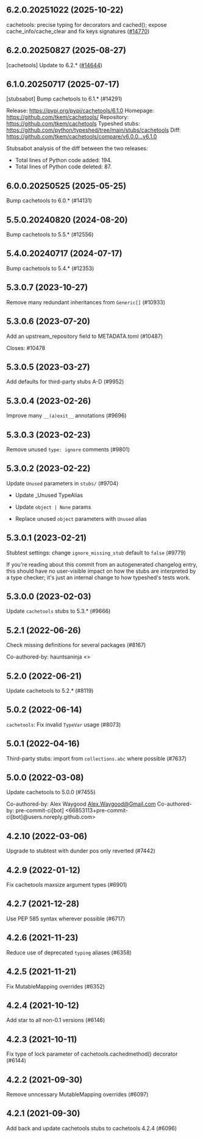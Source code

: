 ## 6.2.0.20251022 (2025-10-22)

cachetools: precise typing for decorators and cached(); expose cache_info/cache_clear and fix keys signatures ([#14770](https://github.com/python/typeshed/pull/14770))

## 6.2.0.20250827 (2025-08-27)

[cachetools] Update to 6.2.* ([#14644](https://github.com/python/typeshed/pull/14644))

## 6.1.0.20250717 (2025-07-17)

[stubsabot] Bump cachetools to 6.1.* (#14291)

Release: https://pypi.org/pypi/cachetools/6.1.0
Homepage: https://github.com/tkem/cachetools/
Repository: https://github.com/tkem/cachetools
Typeshed stubs: https://github.com/python/typeshed/tree/main/stubs/cachetools
Diff: https://github.com/tkem/cachetools/compare/v6.0.0...v6.1.0

Stubsabot analysis of the diff between the two releases:
 - Total lines of Python code added: 194.
 - Total lines of Python code deleted: 87.

## 6.0.0.20250525 (2025-05-25)

Bump cachetools to 6.0.* (#14131)

## 5.5.0.20240820 (2024-08-20)

Bump cachetools to 5.5.* (#12556)

## 5.4.0.20240717 (2024-07-17)

Bump cachetools to 5.4.* (#12353)

## 5.3.0.7 (2023-10-27)

Remove many redundant inheritances from `Generic[]` (#10933)

## 5.3.0.6 (2023-07-20)

Add an upstream_repository field to METADATA.toml (#10487)

Closes: #10478

## 5.3.0.5 (2023-03-27)

Add defaults for third-party stubs A-D (#9952)

## 5.3.0.4 (2023-02-26)

Improve many `__(a)exit__` annotations (#9696)

## 5.3.0.3 (2023-02-23)

Remove unused `type: ignore` comments (#9801)

## 5.3.0.2 (2023-02-22)

Update `Unused` parameters in `stubs/` (#9704)

* Update _Unused TypeAlias

* Update `object | None` params

* Replace unused `object` parameters with `Unused` alias

## 5.3.0.1 (2023-02-21)

Stubtest settings: change `ignore_missing_stub` default to `false` (#9779)

If you're reading about this commit from an autogenerated changelog entry, this should have no user-visible impact on how the stubs are interpreted by a type checker; it's just an internal change to how typeshed's tests work.

## 5.3.0.0 (2023-02-03)

Update `cachetools` stubs to 5.3.* (#9666)

## 5.2.1 (2022-06-26)

Check missing definitions for several packages (#8167)

Co-authored-by: hauntsaninja <>

## 5.2.0 (2022-06-21)

Update cachetools to 5.2.* (#8119)

## 5.0.2 (2022-06-14)

`cachetools`: Fix invalid `TypeVar` usage (#8073)

## 5.0.1 (2022-04-16)

Third-party stubs: import from `collections.abc` where possible (#7637)

## 5.0.0 (2022-03-08)

Update cachetools to 5.0.0 (#7455)

Co-authored-by: Alex Waygood <Alex.Waygood@Gmail.com>
Co-authored-by: pre-commit-ci[bot] <66853113+pre-commit-ci[bot]@users.noreply.github.com>

## 4.2.10 (2022-03-06)

Upgrade to stubtest with dunder pos only reverted (#7442)

## 4.2.9 (2022-01-12)

Fix cachetools maxsize argument types (#6901)

## 4.2.7 (2021-12-28)

Use PEP 585 syntax wherever possible (#6717)

## 4.2.6 (2021-11-23)

Reduce use of deprecated `typing` aliases (#6358)

## 4.2.5 (2021-11-21)

Fix MutableMapping overrides (#6352)

## 4.2.4 (2021-10-12)

Add star to all non-0.1 versions (#6146)

## 4.2.3 (2021-10-11)

Fix type of lock parameter of cachetools.cachedmethod() decorator (#6144)

## 4.2.2 (2021-09-30)

Remove unncessary MutableMapping overrides (#6097)

## 4.2.1 (2021-09-30)

Add back and update cachetools stubs to cachetools 4.2.4 (#6096)

